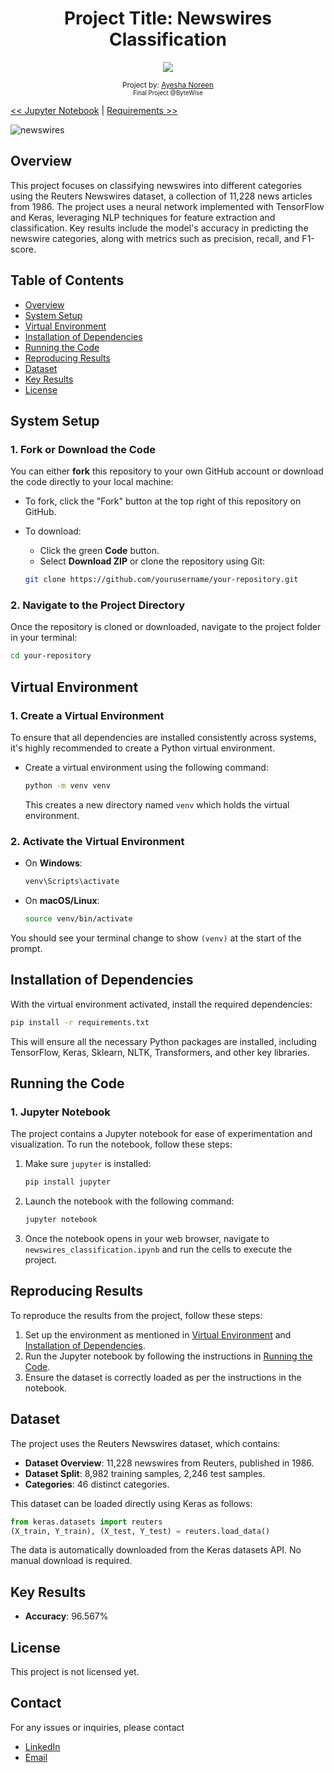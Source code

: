 <div align="center">
  <h1> Project Title: Newswires Classification</h1>
  <a class="header-badge" target="_blank" href="https://www.linkedin.com/in/khatoonintech/">
  <img src="https://img.shields.io/badge/style--5eba00.svg?label=LinkedIn&logo=linkedin&style=social">
  </a>
  

<sub>Project by:
<a href="https://www.linkedin.com/in/Khatoonintech/" target="_blank">Ayesha Noreen</a><br>
<small> Final Project @ByteWise </small>
</sub>

</div>

[<< Jupyter Notebook](../Newswires_Classification_with_DNN,RNN,and_BERT.ipynb) | [ Requirements >>](../requirement.txt)

![newswires](../images/news.png)


## Overview

This project focuses on classifying newswires into different categories using the Reuters Newswires dataset, a collection of 11,228 news articles from 1986. The project uses a neural network implemented with TensorFlow and Keras, leveraging NLP techniques for feature extraction and classification. Key results include the model's accuracy in predicting the newswire categories, along with metrics such as precision, recall, and F1-score.

## Table of Contents

- [Overview](#overview)
- [System Setup](#system-setup)
- [Virtual Environment](#virtual-environment)
- [Installation of Dependencies](#installation-of-dependencies)
- [Running the Code](#running-the-code)
- [Reproducing Results](#reproducing-results)
- [Dataset](#dataset)
- [Key Results](#key-results)
- [License](#license)

## System Setup

### 1. Fork or Download the Code

You can either **fork** this repository to your own GitHub account or download the code directly to your local machine:

- To fork, click the "Fork" button at the top right of this repository on GitHub.
- To download:
  - Click the green **Code** button.
  - Select **Download ZIP** or clone the repository using Git:

  ```bash
  git clone https://github.com/yourusername/your-repository.git
  ```

### 2. Navigate to the Project Directory

Once the repository is cloned or downloaded, navigate to the project folder in your terminal:

```bash
cd your-repository
```

## Virtual Environment

### 1. Create a Virtual Environment

To ensure that all dependencies are installed consistently across systems, it's highly recommended to create a Python virtual environment.

- Create a virtual environment using the following command:

  ```bash
  python -m venv venv
  ```

  This creates a new directory named `venv` which holds the virtual environment.

### 2. Activate the Virtual Environment

- On **Windows**:

  ```bash
  venv\Scripts\activate
  ```

- On **macOS/Linux**:

  ```bash
  source venv/bin/activate
  ```

You should see your terminal change to show `(venv)` at the start of the prompt.

## Installation of Dependencies

With the virtual environment activated, install the required dependencies:

```bash
pip install -r requirements.txt
```

This will ensure all the necessary Python packages are installed, including TensorFlow, Keras, Sklearn, NLTK, Transformers, and other key libraries.

## Running the Code

### 1. Jupyter Notebook

The project contains a Jupyter notebook for ease of experimentation and visualization. To run the notebook, follow these steps:

1. Make sure `jupyter` is installed:

   ```bash
   pip install jupyter
   ```

2. Launch the notebook with the following command:

   ```bash
   jupyter notebook
   ```

3. Once the notebook opens in your web browser, navigate to `newswires_classification.ipynb` and run the cells to execute the project.

## Reproducing Results

To reproduce the results from the project, follow these steps:

1. Set up the environment as mentioned in [Virtual Environment](#virtual-environment) and [Installation of Dependencies](#installation-of-dependencies).
2. Run the Jupyter notebook by following the instructions in [Running the Code](#running-the-code).
3. Ensure the dataset is correctly loaded as per the instructions in the notebook.



## Dataset

The project uses the Reuters Newswires dataset, which contains:

- **Dataset Overview**: 11,228 newswires from Reuters, published in 1986.
- **Dataset Split**: 8,982 training samples, 2,246 test samples.
- **Categories**: 46 distinct categories.

This dataset can be loaded directly using Keras as follows:

```python
from keras.datasets import reuters
(X_train, Y_train), (X_test, Y_test) = reuters.load_data()
```

The data is automatically downloaded from the Keras datasets API. No manual download is required.

## Key Results

- **Accuracy**: 96.567%


## License

This project is not licensed yet.

## **Contact**
For any issues or inquiries, please contact 
- [LinkedIn](https://www.linkedin.com/in/khatoonintech)
- [Email](ayeshanoreen092@gmail.com)

